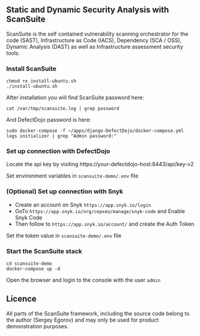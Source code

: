 ## Static and Dynamic Security Analysis with ScanSuite 

ScanSuite is the self contained vulnerability scanning orchestrator for the code (SAST), Infrastructure as Code (IACS), Dependency (SCA / OSS), Dynamic Analysis (DAST) as well as Infrastructure assessment security tools.

### Install ScanSuite

```
chmod +x install-ubuntu.sh
./install-ubuntu.sh
```

After installation you will find ScanSuite password here:

```
cat /var/tmp/scansuite.log | grep password
```

And DefectDojo password is here:

```
sudo docker-compose -f ~/apps/django-DefectDojo/docker-compose.yml logs initializer | grep "Admin password:"
```

### Set up connection with DefectDojo

Locate the api key by visiting https://your-defectdojo-host:8443/api/key-v2

Set environment variables in `scansuite-demo/.env` file

### (Optional) Set up connection with Snyk

* Create an account on Snyk `https://app.snyk.io/login`
* GoTo `https://app.snyk.io/org/cepxeo/manage/snyk-code` and Enable Snyk Code
* Then follow to `https://app.snyk.io/account/` and create the Auth Token

Set the token value in `scansuite-demo/.env` file

### Start the ScanSuite stack

```
cd scansuite-demo
docker-compose up -d
```

Open the browser and login to the console with the user `admin`

## Licence

All parts of the ScanSuite framework, including the source code belong to the author (Sergey Egorov) and may only be used for product demonstration purposes.